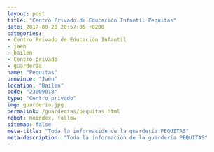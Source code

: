 ```yaml
---
layout: post
title: "Centro Privado de Educación Infantil Pequitas"
date: 2017-09-20 20:57:05 +0200
categories:
- Centro Privado de Educación Infantil
- jaen
- bailen
- Centro privado
- guarderia
name: "Pequitas"
province: "Jaén"
location: "Bailen"
code: "23009018"
type: "Centro privado"
img: guarderia.jpg
permalink: /guarderias/pequitas.html
robot: noindex, follow
sitemap: false
meta-title: "Toda la información de la guardería PEQUITAS"
meta-description: "Toda la información de la guardería PEQUITAS"
---
```

